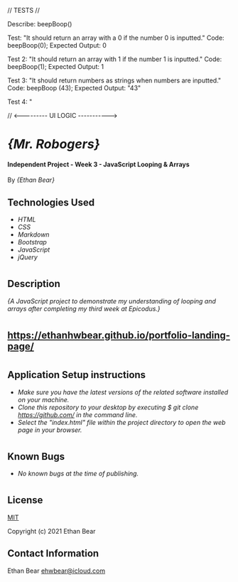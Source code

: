 // TESTS //

Describe: beepBoop()

Test: "It should return an array with a 0 if the number 0 is inputted."
Code: beepBoop(0);
Expected Output: 0

Test 2: "It should return an array with 1 if the number 1 is inputted."
Code: beepBoop(1);
Expected Output: 1

Test 3: "It should return numbers as strings when numbers are inputted."
Code: beepBoop (43);
Expected Output: "43"

Test 4: "








// <--------- UI LOGIC ----------->



# _{Mr. Robogers}_

#### Independent Project - Week 3 - JavaScript Looping & Arrays

 By *{Ethan Bear}*

## Technologies Used

* _HTML_
* _CSS_
* _Markdown_
* _Bootstrap_
* _JavaScript_
* _jQuery_

#

## Description

_{A JavaScript project to demonstrate my understanding of looping and arrays after completing my third week at Epicodus.}_

#

## https://ethanhwbear.github.io/portfolio-landing-page/

#

## Application Setup instructions

* _Make sure you have the latest versions of the related software installed on your machine._
* _Clone this repository to your desktop by executing $ git clone https://github.com/ in the command line._
* _Select the "index.html" file within the project directory to open the web page in your browser._

#

## Known Bugs

* _No known bugs at the time of publishing._

#

## License

[MIT](https://en.wikipedia.org/wiki/MIT_License)

Copyright (c) 2021 Ethan Bear

## Contact Information

Ethan Bear <a href="mailto:ehwbear@icloud.com">ehwbear@icloud.com</a>